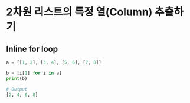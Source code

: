 # 2차원 리스트의 특정 열(Column) 추출하기

## Inline for loop
```python
a = [[1, 2], [3, 4], [5, 6], [7, 8]]

b = [i[1] for i in a]
print(b)

# Output
[2, 4, 6, 8]
```
